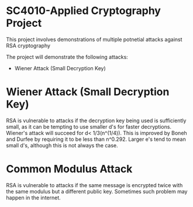 # SC4010-Applied Cryptography Project

This project involves demonstrations of multiple potnetial attacks against RSA cryptography

The project will demonstrate the following attacks:
- Wiener Attack (Small Decryption Key)


# Wiener Attack (Small Decryption Key)
RSA is vulnerable to attacks if the decryption key being used is sufficiently small, as it can be tempting to use smaller d's for faster decryptions. Wiener's attack will succeed for d< 1/3(n^(1/4)). This is improved by Boneh and Durfee by requiring it to be less than n^0.292. Larger e's tend to mean small d's, although this is not always the case. 

# Common Modulus Attack
RSA is vulnerable to attacks if the same message is encrypted twice with the same modulus but a different public key. Sometimes such problem may happen in the internet.